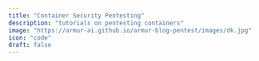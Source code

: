 ```yaml
---
title: "Container Security Pentesting"
description: "tutorials on pentesting containers"
image: "https://armur-ai.github.io/armur-blog-pentest/images/dk.jpg"
icon: "code"
draft: false
---
```




